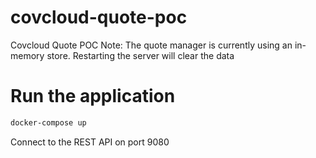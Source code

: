 # covcloud-quote-poc
Covcloud Quote POC
Note:  The quote manager is currently using an in-memory store.  Restarting the server will clear the data 


# Run the application
```bash
docker-compose up
```
Connect to the REST API on port 9080
